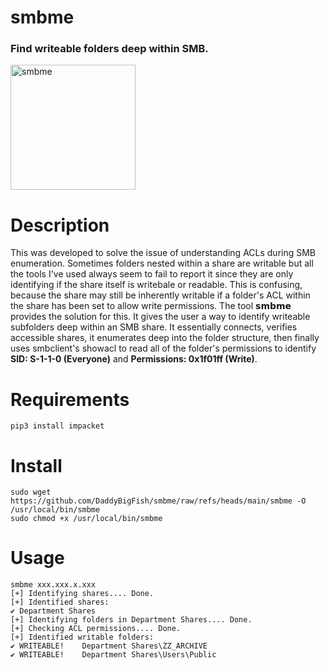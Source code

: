 # smbme
### Find writeable folders deep within SMB.
<img src="https://github.com/user-attachments/assets/ac2ff41c-1fa2-4e83-9a79-812d9ed2b14a" alt="smbme" width="200"/>    

# Description
This was developed to solve the issue of understanding ACLs during SMB enumeration. Sometimes folders nested within a share are writable but all the tools I've used always seem to fail to report it since they are only identifying if the share itself is writebale or readable. This is confusing, because the share may still be inherently writable if a folder's ACL within the share has been set to allow write permissions. The tool 𝘀𝗺𝗯𝗺𝗲 provides the solution for this. It gives the user a way to identify writeable subfolders deep within an SMB share. It essentially connects, verifies accessible shares, it enumerates deep into the folder structure, then finally uses smbclient's showacl to read all of the folder's permissions to identify **SID: S-1-1-0 (Everyone)** and **Permissions: 0x1f01ff (Write)**.

# Requirements
```
pip3 install impacket
```
# Install
```
sudo wget https://github.com/DaddyBigFish/smbme/raw/refs/heads/main/smbme -O /usr/local/bin/smbme
sudo chmod +x /usr/local/bin/smbme
```
# Usage
```
smbme xxx.xxx.x.xxx
[+] Identifying shares.... Done.
[+] Identified shares:
✔️ Department Shares
[+] Identifying folders in Department Shares.... Done.
[+] Checking ACL permissions.... Done.
[+] Identified writable folders:
✔️ WRITEABLE!    Department Shares\ZZ_ARCHIVE
✔️ WRITEABLE!    Department Shares\Users\Public
```
